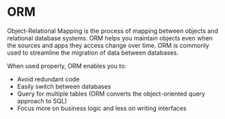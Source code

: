 # ORM
Object-Relational Mapping is the process of mapping between objects and relational database systems.
ORM helps you maintain objects even when the sources and apps they access change over time.
ORM is commonly used to streamline the migration of data between databases.

When used properly, ORM enables you to:
* Avoid redundant code
* Easily switch between databases
* Query for multiple tables (ORM converts the object-oriented query approach to SQL)
* Focus more on business logic and less on writing interfaces
